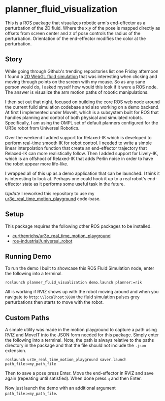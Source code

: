 # planner_fluid_visualization
This is a ROS package that visualizes robotic arm's end-effector as a perturbation of the 2D fluid. Where the x,y of the pose is mapped directly as offsets from screen center and z of pose controls the radius of the perturbation. Orientation of the end-effector modifies the color at the perturbation.

## Story
While going through Github's trending repositories list one Friday afternoon I found a [2D WebGL fluid simulation](https://github.com/PavelDoGreat/WebGL-Fluid-Simulation) that was interesting when clicking and moving through points on the screen with my mouse. So as any sane person would do, I asked myself how would this look if it were a ROS node. The answer is visualize the arm motion paths of robotic manipulations.

I then set out that night, focused on building the core ROS web node around the current fuild simulation codebase and also working on a demo backend. At first I implemented under MoveIt, which is a subsystem built for ROS that handles planning and control of both physical and simulated robots. Specifically, I am using the OMPL set of default planners configured for the UR3e robot from Universal Robotics.

Over the weekend I added support for Relaxed-IK which is developed to perform real-time smooth IK for robot control. I needed to write a simple linear interpolation function that create an end-effector trajectory that Relaxed-IK can more realistically follow. Then I added support for Lively-IK, which is an offshoot of Relaxed-IK that adds Perlin noise in order to have the robot appear more life-like.    

I wrapped all of this up as a demo application that can be launched. I think it is interesting to look at. Perhaps one could hook it up to a real robot's end-effector state as it performs some useful task in the future.

*Update* I reworked this repository to use my [ur3e_real_time_motion_playground](https://github.com/curthenrichs/ur3e_real_time_motion_playground) code-base. 

## Setup

This package requires the following other ROS packages to be installed.

- [curthenrichs/ur3e_real_time_motion_playground](https://github.com/curthenrichs/ur3e_real_time_motion_playground)
- [ros-industrial/universal_robot](https://github.com/ros-industrial/universal_robot)

## Running Demo
To run the demo I built to showcase this ROS Fluid Simulation node, enter the following into a terminal.

```
roslaunch planner_fluid_visualization demo.launch planner:=rik
```

All is working if RVIZ shows up with the robot moving around and when you navigate to `http:\\localhost:8080` the fluid simulation pulses grey perturbations then starts to move with the robot.

## Custom Paths
A simple utility was made in the motion playground to capture a path using RVIZ and MoveIT into the JSON form needed for this package. Simply enter the following into a terminal. Note, the path is always relative to the paths directory in the package and that the file should not include the `.json` extension.

```
roslaunch ur3e_real_time_motion_playground saver.launch path_file:=my_path_file
```

Then to save a pose press Enter. Move the end-effector in RVIZ and save again (repeating until satisfied). When done press `q` and then Enter.

Now just launch the demo with an additional argument `path_file:=my_path_file`.
